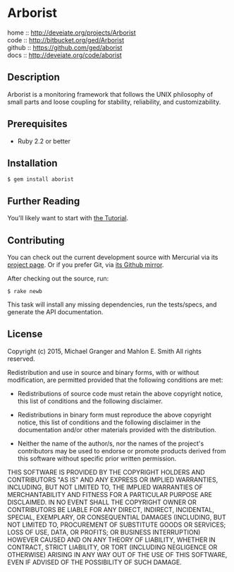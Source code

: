 # Arborist

home :: http://deveiate.org/projects/Arborist  
code :: http://bitbucket.org/ged/Arborist  
github :: https://github.com/ged/aborist  
docs :: http://deveiate.org/code/aborist  


## Description

Arborist is a monitoring framework that follows the UNIX philosophy
of small parts and loose coupling for stability, reliability, and
customizability.


## Prerequisites

* Ruby 2.2 or better


## Installation

    $ gem install aborist


## Further Reading

You'll likely want to start with [the Tutorial](Tutorial.html).


## Contributing

You can check out the current development source with Mercurial via its
[project page](http://bitbucket.org/ged/Arborist). Or if you prefer Git, via 
[its Github mirror](https://github.com/ged/aborist).

After checking out the source, run:

    $ rake newb

This task will install any missing dependencies, run the tests/specs,
and generate the API documentation.


## License

Copyright (c) 2015, Michael Granger and Mahlon E. Smith
All rights reserved.

Redistribution and use in source and binary forms, with or without
modification, are permitted provided that the following conditions are met:

* Redistributions of source code must retain the above copyright notice,
  this list of conditions and the following disclaimer.

* Redistributions in binary form must reproduce the above copyright notice,
  this list of conditions and the following disclaimer in the documentation
  and/or other materials provided with the distribution.

* Neither the name of the author/s, nor the names of the project's
  contributors may be used to endorse or promote products derived from this
  software without specific prior written permission.

THIS SOFTWARE IS PROVIDED BY THE COPYRIGHT HOLDERS AND CONTRIBUTORS "AS IS"
AND ANY EXPRESS OR IMPLIED WARRANTIES, INCLUDING, BUT NOT LIMITED TO, THE
IMPLIED WARRANTIES OF MERCHANTABILITY AND FITNESS FOR A PARTICULAR PURPOSE ARE
DISCLAIMED. IN NO EVENT SHALL THE COPYRIGHT OWNER OR CONTRIBUTORS BE LIABLE
FOR ANY DIRECT, INDIRECT, INCIDENTAL, SPECIAL, EXEMPLARY, OR CONSEQUENTIAL
DAMAGES (INCLUDING, BUT NOT LIMITED TO, PROCUREMENT OF SUBSTITUTE GOODS OR
SERVICES; LOSS OF USE, DATA, OR PROFITS; OR BUSINESS INTERRUPTION) HOWEVER
CAUSED AND ON ANY THEORY OF LIABILITY, WHETHER IN CONTRACT, STRICT LIABILITY,
OR TORT (INCLUDING NEGLIGENCE OR OTHERWISE) ARISING IN ANY WAY OUT OF THE USE
OF THIS SOFTWARE, EVEN IF ADVISED OF THE POSSIBILITY OF SUCH DAMAGE.


